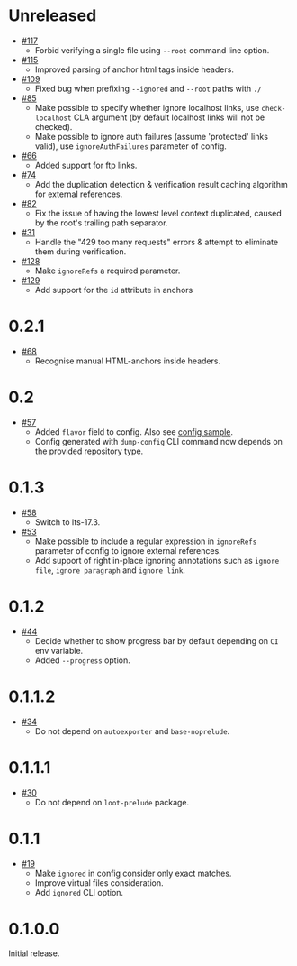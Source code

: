 <!--
 - SPDX-FileCopyrightText: 2021 Serokell <https://serokell.io>
 -
 - SPDX-License-Identifier: MPL-2.0
 -->

Unreleased
==========
* [#117](https://github.com/serokell/xrefcheck/pull/117)
  + Forbid verifying a single file using `--root` command line option.
* [#115](https://github.com/serokell/xrefcheck/pull/115)
  + Improved parsing of anchor html tags inside headers.
* [#109](https://github.com/serokell/xrefcheck/pull/109)
  + Fixed bug when prefixing `--ignored` and `--root` paths with `./`
* [#85](https://github.com/serokell/xrefcheck/pull/85)
  + Make possible to specify whether ignore localhost links, use
  `check-localhost` CLA argument (by default localhost links will not be checked).
  + Make possible to ignore auth failures (assume 'protected' links
  valid), use `ignoreAuthFailures` parameter of config.
* [#66](https://github.com/serokell/xrefcheck/pull/66)
  + Added support for ftp links.
* [#74](https://github.com/serokell/xrefcheck/pull/83)
  + Add the duplication detection & verification result caching algorithm for external references.
* [#82](https://github.com/serokell/xrefcheck/pull/82)
  + Fix the issue of having the lowest level context duplicated, caused by the root's trailing path separator.
* [#31](https://github.com/serokell/xrefcheck/pull/88)
  + Handle the "429 too many requests" errors & attempt to eliminate them during verification.
* [#128](https://github.com/serokell/xrefcheck/pull/128)
  + Make `ignoreRefs` a required parameter.
* [#129](https://github.com/serokell/xrefcheck/pull/129)
  + Add support for the `id` attribute in anchors

0.2.1
==========
* [#68](https://github.com/serokell/xrefcheck/pull/68)
  + Recognise manual HTML-anchors inside headers.

0.2
==========
* [#57](https://github.com/serokell/xrefcheck/pull/57)
  + Added `flavor` field to config.
    Also see [config sample](tests/configs/github-config.yaml).
  + Config generated with `dump-config` CLI command now depends on the provided repository type.

0.1.3
=======

* [#58](https://github.com/serokell/xrefcheck/pull/58)
  + Switch to lts-17.3.
* [#53](https://github.com/serokell/xrefcheck/pull/53)
  + Make possible to include a regular expression in
  `ignoreRefs` parameter of config to ignore external
  references.
  + Add support of right in-place ignoring annotations
  such as `ignore file`, `ignore paragraph` and `ignore link`.

0.1.2
=======

* [#44](https://github.com/serokell/xrefcheck/pull/44)
  + Decide whether to show progress bar by default depending on `CI` env variable.
  + Added `--progress` option.

0.1.1.2
=======

* [#34](https://github.com/serokell/xrefcheck/pull/34)
  + Do not depend on `autoexporter` and `base-noprelude`.

0.1.1.1
=======

* [#30](https://github.com/serokell/xrefcheck/pull/32)
  + Do not depend on `loot-prelude` package.

0.1.1
=======

* [#19](https://github.com/serokell/xrefcheck/pull/24)
  + Make `ignored` in config consider only exact matches.
  + Improve virtual files consideration.
  + Add `ignored` CLI option.

0.1.0.0
=======

Initial release.
